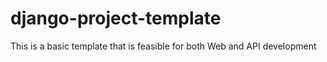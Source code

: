 # django-project-template
This is a basic template that is feasible for both Web and API development
